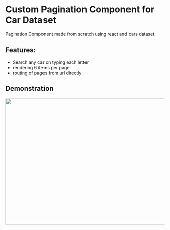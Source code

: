# Custom Pagination Component for Car Dataset
Pagination Component made from scratch using react and cars dataset.

## Features: 
- Search any car on typing each letter
- rendering 6 items per page
- routing of pages from url directly

## Demonstration
<img src="https://github.com/doomer-doomer/CustomPagination/assets/74721478/fb54c87e-c372-4d60-affd-0deb2528ac4b" data-canonical-src="https://gyazo.com/eb5c5741b6a9a16c692170a41a49c858.png" width="800" height="400" />

